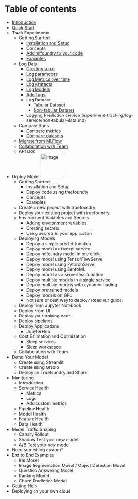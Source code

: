 # Table of contents

* [Introduction](introduction.md)
* [Quick Start](quick-start.md)
* Track Experiments
  * Getting Started
    * [Installation and Setup](experiment-tracking/getting-started/installation-and-setup.md)
    * [Concepts](experiment-tracking/getting-started/concepts.md)
    * [Add mlfoundry to your code](experiment-tracking/getting-started/add-mlfoundry.md)
    * [Examples](experiment-tracking/getting-started/examples.md)
  * Log Data
    * [Creating a run](experiment-tracking/log-data/create-run.md) 
    * [Log parameters](experiment-tracking/log-data/log-params.md)
    * [Log Metrics over time](experiment-tracking/log-data/log-metrics.md)
    * [Log Artifacts](experiment-tracking/log-data/log-artifacts.md)
    * [Log Models](experiment-tracking/log-data/log-models.md)
    * [Add Tags](experiment-tracking/log-data/add-tags.md)
    * Log Dataset
      * [Tabular Dataset](experiment-tracking/log-data/tabular-data.md)
      * [Non-tabular Dataset](experiment-tracking/log-data/non-tabular-data.md)
    * Logging Prediction service (experiment-tracking/log-service/non-tabular-data.md)
  * Compare Runs
    * [Compare metrics](experiment-tracking/compare-runs/compare-metrics.md)
    * [Compare datasets](experiment-tracking/compare-runs/compare-dataset-stats.md)
  * [Migrate from MLFlow](experiment-tracking/migrate-from-mlflow.md)
  * [Collaboration with Team](experiment-tracking/collaboration.md)
  * API Doc 
* Deploy Model <img width="80" alt="image" src="https://user-images.githubusercontent.com/97437109/172595010-5127e7e5-3358-4a9c-afc4-3126878345d7.png"/>
  * Getting Started
    * Installation and Setup
    * Deploy code using truefoundry
    * Concepts 
    * Examples
  * Create a new project with truefoundry
  * Deploy your existing project with truefoundry
  * Environment Variables and Secrets
    * Adding environment variables
    * Creating secrets
    * Using secrets in your application
  * Deploying Models
    * Deploy a simple predict function
    * Deploy model as fastapi service
    * Deploy mlfoundry model in one click
    * Deploy model using TensorFlowServe
    * Deploy model using PytorchServe
    * Deploy model using BentoML
    * Deploy model as a serverless function
    * Deploy multiple models in a single service
    * Deploy multiple models with dynamic loading
    * Deploy pretrained models
    * Deploy models on GPU
    * Not sure of best way to deploy? Read our guide.
  * Deploy from Jupyter Notebook
  * Deploy From UI
  * Deploy your training code
  * Deploy pipelines
  * Deploy Applications
    * JupyterHub
  * Cost Estimation and Optimization
    * Sleep services
    * Sleep workspace
  * Collaboration with Team
* Demo Your Model
  * Create using Streamlit
  * Create using Gradio
  * Deploy on Truefoundry and Share
* Monitoring
  * Introduction
  * Service Health
    * Metrics
    * Logs 
    * Add custom metrics
  * Pipeline Health
  * Model Health
  * Feature Health
  * Data Health
* Model Traffic Shaping
  * Canary Rollout
  * Shadow Test your new model
  * A/B Test your new model
* Need something custom? 
* End to End Examples
  * Iris Model
  * Image Segmentation Model / Object Detection Model
  * Question Answering Model
  * Ranking Model
  * Churn Prediction Model
* Getting Help
* Deploying on your own cloud




<!-- * Guides
  * Experiment Tracking
    * [Setting up MLFoundry](guides/experiment_tracking/setup.md)
    * [Creating a run](guides/experiment_tracking/run.md)
    * [Capturing tags and hyperparameters](guides/experiment_tracking/tags_and_params.md)
    * [Capturing metrics over time](guides/experiment_tracking/metrics.md)
    * [Logging Artifacts](guides/experiment_tracking/artifacts.md)
    * [Logging Models](guides/experiment_tracking/models.md)
    * [Logging Tabular Datasets](guides/experiment_tracking/tabular_datasets.md)
  * Integrations
    * [HuggingFace Trainer](guides/integrations/hf_trainer.md)
* [Examples](examples.md)

## API Doc
* [Experiment Tracking](api-doc/experiment-tracking/README.md)
  * [MLFoundryAPI](api-doc/experiment-tracking/mlfoundryapi/README.md)
    * [get\_client](api-doc/experiment-tracking/mlfoundryapi/get_client.md)
    * [create\_run](api-doc/experiment-tracking/mlfoundryapi/create_run.md)
    * [get\_run](api-doc/experiment-tracking/mlfoundryapi/get_run.md)
    * [get\_all\_runs](api-doc/experiment-tracking/mlfoundryapi/get_all_runs.md)
    * [get\_all\_projects](api-doc/experiment-tracking/mlfoundryapi/get_all_projects.md)
  * [MLFoundryRun](api-doc/experiment-tracking/mlfoundryrun/README.md)
    * [log\_model](api-doc/experiment-tracking/mlfoundryrun/log_model.md)
    * [log\_dataset](api-doc/experiment-tracking/mlfoundryrun/log_dataset.md)
    * [log\_metrics](api-doc/experiment-tracking/mlfoundryrun/log_metrics.md)
    * [log\_params](api-doc/experiment-tracking/mlfoundryrun/log_params.md)
    * [log\_dataset\_stats](api-doc/experiment-tracking/mlfoundryrun/log_dataset_stats.md)
    * [log\_artifact](api-doc/experiment-tracking/mlfoundryrun/log_artifact.md)
    * [set\_tags](api-doc/experiment-tracking/mlfoundryrun/set_tags.md)
    * [get\_dataset](api-doc/experiment-tracking/mlfoundryrun/get_dataset.md)
    * [get\_metrics](api-doc/experiment-tracking/mlfoundryrun/get_metrics.md)
    * [get\_params](api-doc/experiment-tracking/mlfoundryrun/get_params.md)
    * [get\_model](api-doc/experiment-tracking/mlfoundryrun/get_model.md)
    * [get\_tags](api-doc/experiment-tracking/mlfoundryrun/get_tags.md)
    * [download\_artifact](api-doc/experiment-tracking/mlfoundryrun/download_artifact.md)
  * [MlFlow API](api-doc/experiment-tracking/mlflow-api.md)
  * [Enums](api-doc/experiment-tracking/enums.md)
  * [Get Client](api-doc/experiment-tracking/get_client.md)
 -->
